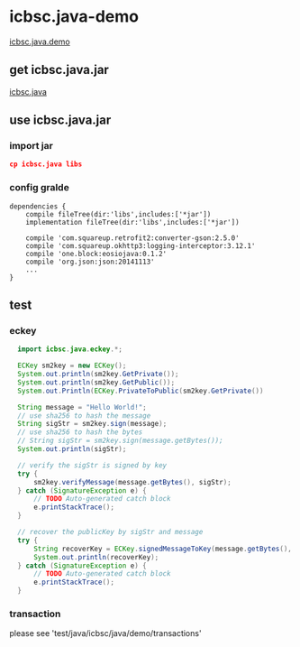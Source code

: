 # icbsc.java-demo
[icbsc.java.demo](https://github.com/Baasze/icbsc.java.demo)

## get icbsc.java.jar
[icbsc.java](http://icfs.baasze.com:5002/ipns/bafzm3jqbec7ulhfmm7s7ydt2mf32nbsjy4237mvzj5skzbkxrfxz7axghsyum/icbsc.java)

## use icbsc.java.jar

### import jar

``` json
cp icbsc.java libs
```

### config gralde

```
dependencies {
    compile fileTree(dir:'libs',includes:['*jar'])
    implementation fileTree(dir:'libs',includes:['*jar'])

    compile 'com.squareup.retrofit2:converter-gson:2.5.0'
    compile 'com.squareup.okhttp3:logging-interceptor:3.12.1'
    compile 'one.block:eosiojava:0.1.2'
    compile 'org.json:json:20141113'
    ...
}
```

## test

### eckey

``` java
  import icbsc.java.eckey.*;

  ECKey sm2key = new ECKey();
  System.out.println(sm2key.GetPrivate());
  System.out.println(sm2key.GetPublic());
  System.out.Println(ECKey.PrivateToPublic(sm2key.GetPrivate())

  String message = "Hello World!";
  // use sha256 to hash the message
  String sigStr = sm2key.sign(message);
  // use sha256 to hash the bytes
  // String sigStr = sm2key.sign(message.getBytes());
  System.out.println(sigStr);

  // verify the sigStr is signed by key 
  try {
      sm2key.verifyMessage(message.getBytes(), sigStr);
  } catch (SignatureException e) {
      // TODO Auto-generated catch block
      e.printStackTrace();
  }

  // recover the publicKey by sigStr and message 
  try {
      String recoverKey = ECKey.signedMessageToKey(message.getBytes(), sigStr);
      System.out.println(recoverKey);
  } catch (SignatureException e) {
      // TODO Auto-generated catch block
      e.printStackTrace();
  }
```

### transaction

please see 'test/java/icbsc/java/demo/transactions'
